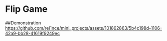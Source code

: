 
# Flip Game

##Demonstration
https://github.com/rel1nce/mini_projects/assets/101862863/5b4c198d-1106-42a9-bb28-41619f9249ec

